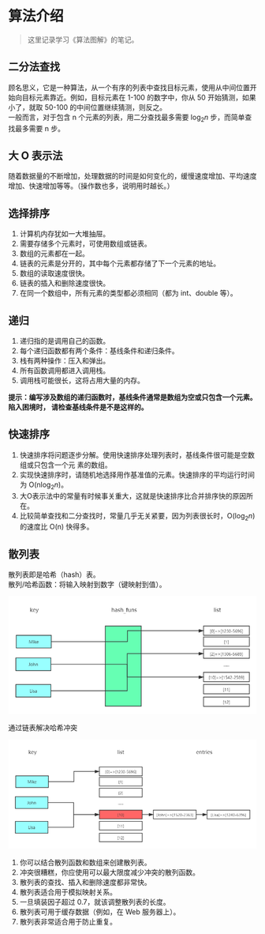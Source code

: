 # 算法介绍

> 这里记录学习《算法图解》的笔记。

## 二分法查找

顾名思义，它是一种算法，从一个有序的列表中查找目标元素，使用从中间位置开始向目标元素靠近。例如，目标元素在 1-100 的数字中，你从 50 开始猜测，如果小了，就取 50-100 的中间位置继续猜测，则反之。  
一般而言，对于包含 n 个元素的列表，用二分查找最多需要 $\log_2 n$ 步，而简单查找最多需要 n 步。

## 大 O 表示法

随着数据量的不断增加，处理数据的时间是如何变化的，缓慢速度增加、平均速度增加、快速增加等等。（操作数也多，说明用时越长。）

## 选择排序

1. 计算机内存犹如一大堆抽屉。
2. 需要存储多个元素时，可使用数组或链表。
3. 数组的元素都在一起。
4. 链表的元素是分开的，其中每个元素都存储了下一个元素的地址。
5. 数组的读取速度很快。
6. 链表的插入和删除速度很快。
7. 在同一个数组中，所有元素的类型都必须相同（都为 int、double 等）。

## 递归

1. 递归指的是调用自己的函数。
2. 每个递归函数都有两个条件：基线条件和递归条件。
3. 栈有两种操作：压入和弹出。
4. 所有函数调用都进入调用栈。
5. 调用栈可能很长，这将占用大量的内存。

**提示：编写涉及数组的递归函数时，基线条件通常是数组为空或只包含一个元素。陷入困境时，
请检查基线条件是不是这样的。**

## 快速排序

1. 快速排序将问题逐步分解。使用快速排序处理列表时，基线条件很可能是空数组或只包含一个元
素的数组。
2. 实现快速排序时，请随机地选择用作基准值的元素。快速排序的平均运行时间为 O(n$\log_2 n$)。
3. 大O表示法中的常量有时候事关重大，这就是快速排序比合并排序快的原因所在。
4. 比较简单查找和二分查找时，常量几乎无关紧要，因为列表很长时，O($\log_2 n$) 的速度比 O(n)
快得多。

## 散列表

散列表即是哈希（hash）表。  
散列/哈希函数：将输入映射到数字（键映射到值）。

![哈希表](../../assets/algorithms/1.png)

通过链表解决哈希冲突

![哈希表冲突](../../assets/algorithms/2.png)

1. 你可以结合散列函数和数组来创建散列表。
2. 冲突很糟糕，你应使用可以最大限度减少冲突的散列函数。
3. 散列表的查找、插入和删除速度都非常快。
4. 散列表适合用于模拟映射关系。
5. 一旦填装因子超过 0.7，就该调整散列表的长度。
6. 散列表可用于缓存数据（例如，在 Web 服务器上）。
7. 散列表非常适合用于防止重复。
